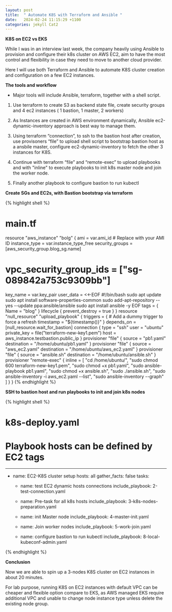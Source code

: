 ```yaml
---
layout: post
title:  " Automate K8S with Terraform and Ansible "
date:   2024-02-24 11:15:29 +1100
categories: jekyll Cat2
---
```



<b> K8S on EC2  vs EKS </b>

While I was in an interview last week, the company heavily using Ansible to provision and configure their k8s cluster on AWS EC2, aim to have the most control and flexibility in case they need to move to another cloud provider.  

Here I will use both Terraform and Ansible to automate K8S cluster creation and configuration on a few EC2 instances.  

<b> The tools and workflow</b>

- Major tools will include Ansible, terraform, together with a shell script. 

1. Use terraform to create S3 as backend state file, create security groups and 4 ec2 instances ( 1 bastion, 1 master, 2 workers) 

2. As Instances are created in AWS environment dynamically, Ansible ec2-dynamic-inventory approach is best way to manage them.

3. Using terraform “connection”, to ssh to the bastion host after creation, use provisoners “file” to upload shell script to bootstrap bastion host as a ansbile master, configure ec2-dynamic-inventory to fetch the other 3 instances for K8S. 


4. Continue with terraform “file” and “remote-exec” to upload playbooks and with "inline" to execute playbooks to init k8s master node and join the worker node. 


5. Finally another playbook to configure bastion to run kubectl 


<b> Create SGs and EC2s, with Bastion bootstrap via terraform </b>

{% highlight shell %}

# main.tf

resource "aws_instance" "bolg" {
  ami             = var.ami_id # Replace with your AMI ID
  instance_type   = var.instance_type_free
  security_groups = [aws_security_group.blog_sg.name]
  #  vpc_security_group_ids = ["sg-089842a753c9309bb"]
  key_name = var.key_pair
  user_data = <<-EOF
    #!/bin/bash
    sudo apt update
    sudo apt install software-properties-common
    sudo add-apt-repository --yes --update ppa:ansible/ansible
    sudo apt install ansible -y
  EOF
  tags = {
    Name = "blog"
  }
  lifecycle {
    prevent_destroy = true
  }
}
resource "null_resource" "upload_playbook" {
  triggers = {
    # Add a dummy trigger to force a refresh
    timestamp = "${timestamp()}"
  }
  depends_on = [null_resource.wait_for_bastion]
  connection {
    type        = "ssh"
    user        = "ubuntu"
    private_key = file("terraform-new-key1.pem")
    host        = aws_instance.testbastion.public_ip
  }
  provisioner "file" {
    source      = "pb1.yaml"
    destination = "/home/ubuntu/pb1.yaml"
  }
  provisioner "file" {
    source      = "aws_ec2.yaml"
    destination = "/home/ubuntu/aws_ec2.yaml"
  }
  provisioner "file" {
    source      = "ansible.sh"
    destination = "/home/ubuntu/ansible.sh"
  }
  provisioner "remote-exec" {
    inline = [
      "cd /home/ubuntu/",
      "sudo chmod 600 terraform-new-key1.pem",
      "sudo chmod +x pb1.yaml",
      "sudo ansible-playbook pb1.yaml",
      "sudo chmod +x ansible.sh",
      "sudo ./ansible.sh",
      "sudo ansible-inventory -i aws_ec2.yaml --list",
      "sudo ansible-inventory --graph"
    ]
  }
}
 {% endhighlight %}

<b> SSH to bastion host and run playbooks to init and join k8s nodes </b>

{% highlight shell %}

# k8s-deploy.yaml

# Playbook hosts can be defined by EC2 tags
---
- name: EC2-K8S cluster setup
  hosts: all
  gather_facts: false
  tasks:
    - name: test EC2 dynamic hosts connections
      include_playbook: 2-test-connection.yaml

    - name: Pre-task for all k8s hosts
      include_playbook: 3-k8s-nodes-preparation.yaml

    - name: init Master node
      include_playbook: 4-master-init.yaml

    - name: Join worker nodes
      include_playbook: 5-work-join.yaml

    - name: configure bastion to run kubectl
      include_playbook: 8-local-kubeconf-admin.yaml

{% endhighlight %}

<b> Conclusion</b>

Now we are able to spin up a 3-nodes K8S cluster on EC2 instances in about 20 minutes. 

For lab purpose, running K8S on EC2 instances with default VPC can be cheaper and flexible option compare to EKS, as AWS managed EKS require additional VPC and unable to change node instance type unless delete the existing node group. 
